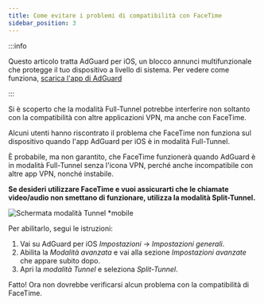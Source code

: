 ```yaml
---
title: Come evitare i problemi di compatibilità con FaceTime
sidebar_position: 3
---
```


:::info

Questo articolo tratta AdGuard per iOS, un blocco annunci multifunzionale che protegge il tuo dispositivo a livello di sistema. Per vedere come funziona, [scarica l'app di AdGuard](https://agrd.io/download-kb-adblock)

:::

Si è scoperto che la modalità Full-Tunnel potrebbe interferire non soltanto con la compatibilità con altre applicazioni VPN, ma anche con FaceTime.

Alcuni utenti hanno riscontrato il problema che FaceTime non funziona sul dispositivo quando l'app AdGuard per iOS è in modalità Full-Tunnel.

È probabile, ma non garantito, che FaceTime funzionerà quando AdGuard è in modalità Full-Tunnel senza l'icona VPN, perché anche incompatibile con altre app VPN, nonché instabile.

**Se desideri utilizzare FaceTime e vuoi assicurarti che le chiamate video/audio non smettano di funzionare, utilizza la modalità Split-Tunnel.**

![Schermata modalità Tunnel *mobile](https://cdn.adtidy.org/public/Adguard/kb/newscreenshots/Ru/iOS/tunnel-mode.PNG?!)

Per abilitarlo, segui le istruzioni:

1. Vai su AdGuard per iOS *Impostazioni* → *Impostazioni generali*.
2. Abilita la *Modalità avanzata* e vai alla sezione *Impostazioni avanzate* che appare subito dopo.
3. Apri la *modalità Tunnel* e seleziona *Split-Tunnel*.

Fatto! Ora non dovrebbe verificarsi alcun problema con la compatibilità di FaceTime.
